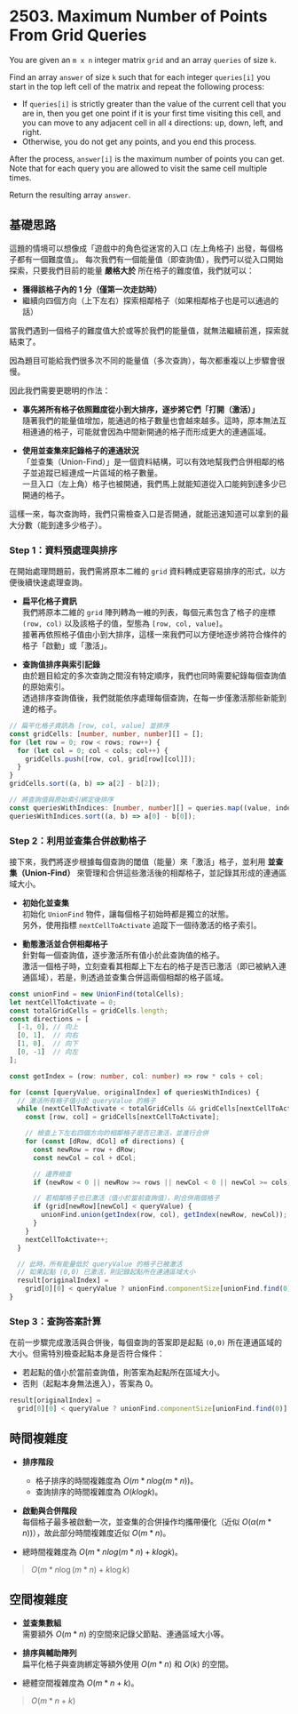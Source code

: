 # 2503. Maximum Number of Points From Grid Queries

You are given an `m x n` integer matrix `grid` and an array `queries` of size `k`.

Find an array `answer` of size `k` such that for each integer `queries[i]` you start in the top left cell of the matrix and repeat the following process:

- If `queries[i]` is strictly greater than the value of the current cell that you are in, 
  then you get one point if it is your first time visiting this cell, 
  and you can move to any adjacent cell in all `4` directions: up, down, left, and right.
- Otherwise, you do not get any points, and you end this process.

After the process, `answer[i]` is the maximum number of points you can get. 
Note that for each query you are allowed to visit the same cell multiple times.

Return the resulting array `answer`.

## 基礎思路

這題的情境可以想像成「遊戲中的角色從迷宮的入口 (左上角格子) 出發，每個格子都有一個難度值」。
每次我們有一個能量值（即查詢值），我們可以從入口開始探索，只要我們目前的能量 **嚴格大於** 所在格子的難度值，我們就可以：

- **獲得該格子內的 1 分（僅第一次走訪時）**
- 繼續向四個方向（上下左右）探索相鄰格子（如果相鄰格子也是可以通過的話）

當我們遇到一個格子的難度值大於或等於我們的能量值，就無法繼續前進，探索就結束了。

因為題目可能給我們很多次不同的能量值（多次查詢），每次都重複以上步驟會很慢。

因此我們需要更聰明的作法：

- **事先將所有格子依照難度從小到大排序，逐步將它們「打開（激活）」**  
  隨著我們的能量值增加，能通過的格子數量也會越來越多。這時，原本無法互相連通的格子，可能就會因為中間新開通的格子而形成更大的連通區域。

- **使用並查集來記錄格子的連通狀況**  
  「並查集（Union-Find）」是一個資料結構，可以有效地幫我們合併相鄰的格子並追蹤已經連成一片區域的格子數量。  
  一旦入口（左上角）格子也被開通，我們馬上就能知道從入口能夠到達多少已開通的格子。

這樣一來，每次查詢時，我們只需檢查入口是否開通，就能迅速知道可以拿到的最大分數（能到達多少格子）。

### Step 1：資料預處理與排序

在開始處理問題前，我們需將原本二維的 `grid` 資料轉成更容易排序的形式，以方便後續快速處理查詢。

- **扁平化格子資訊**  
  我們將原本二維的 `grid` 陣列轉為一維的列表，每個元素包含了格子的座標 `(row, col)` 以及該格子的值，型態為 `[row, col, value]`。  
  接著再依照格子值由小到大排序，這樣一來我們可以方便地逐步將符合條件的格子「啟動」或「激活」。

- **查詢值排序與索引記錄**  
  由於題目給定的多次查詢之間沒有特定順序，我們也同時需要紀錄每個查詢值的原始索引。  
  透過排序查詢值後，我們就能依序處理每個查詢，在每一步僅激活那些新能到達的格子。

```typescript
// 扁平化格子資訊為 [row, col, value] 並排序
const gridCells: [number, number, number][] = [];
for (let row = 0; row < rows; row++) {
  for (let col = 0; col < cols; col++) {
    gridCells.push([row, col, grid[row][col]]);
  }
}
gridCells.sort((a, b) => a[2] - b[2]);

// 將查詢值與原始索引綁定後排序
const queriesWithIndices: [number, number][] = queries.map((value, index) => [value, index]);
queriesWithIndices.sort((a, b) => a[0] - b[0]);
```

### Step 2：利用並查集合併啟動格子

接下來，我們將逐步根據每個查詢的閾值（能量）來「激活」格子，並利用 **並查集（Union-Find）** 來管理和合併這些激活後的相鄰格子，並記錄其形成的連通區域大小。

- **初始化並查集**  
  初始化 `UnionFind` 物件，讓每個格子初始時都是獨立的狀態。  
  另外，使用指標 `nextCellToActivate` 追蹤下一個待激活的格子索引。

- **動態激活並合併相鄰格子**  
  針對每一個查詢值，逐步激活所有值小於此查詢值的格子。  
  激活一個格子時，立刻查看其相鄰上下左右的格子是否已激活（即已被納入連通區域），若是，則透過並查集合併這兩個相鄰的格子區域。

```typescript
const unionFind = new UnionFind(totalCells);
let nextCellToActivate = 0;
const totalGridCells = gridCells.length;
const directions = [
  [-1, 0], // 向上
  [0, 1],  // 向右
  [1, 0],  // 向下
  [0, -1]  // 向左
];

const getIndex = (row: number, col: number) => row * cols + col;

for (const [queryValue, originalIndex] of queriesWithIndices) {
  // 激活所有格子值小於 queryValue 的格子
  while (nextCellToActivate < totalGridCells && gridCells[nextCellToActivate][2] < queryValue) {
    const [row, col] = gridCells[nextCellToActivate];

    // 檢查上下左右四個方向的相鄰格子是否已激活，並進行合併
    for (const [dRow, dCol] of directions) {
      const newRow = row + dRow;
      const newCol = col + dCol;

      // 邊界檢查
      if (newRow < 0 || newRow >= rows || newCol < 0 || newCol >= cols) continue;

      // 若相鄰格子也已激活（值小於當前查詢值），則合併兩個格子
      if (grid[newRow][newCol] < queryValue) {
        unionFind.union(getIndex(row, col), getIndex(newRow, newCol));
      }
    }
    nextCellToActivate++;
  }

  // 此時，所有能量低於 queryValue 的格子已被激活
  // 如果起點 (0,0) 已激活，則記錄起點所在連通區域大小
  result[originalIndex] =
    grid[0][0] < queryValue ? unionFind.componentSize[unionFind.find(0)] : 0;
}
```

### Step 3：查詢答案計算

在前一步驟完成激活與合併後，每個查詢的答案即是起點 `(0,0)` 所在連通區域的大小。但需特別檢查起點本身是否符合條件：

- 若起點的值小於當前查詢值，則答案為起點所在區域大小。
- 否則（起點本身無法進入），答案為 0。

```typescript
result[originalIndex] =
  grid[0][0] < queryValue ? unionFind.componentSize[unionFind.find(0)] : 0;
```

## 時間複雜度

- **排序階段**
  - 格子排序的時間複雜度為 $O(m * n log(m * n))$。
  - 查詢排序的時間複雜度為 $O(k log k)$。

- **啟動與合併階段**  
  每個格子最多被啟動一次，並查集的合併操作均攜帶優化（近似 $O(α(m * n))$），故此部分時間複雜度近似 $O(m * n)$。

- 總時間複雜度為 $O(m * n log(m * n) + k log k)$。

> $O(m * n \log(m * n) + k \log k)$

## 空間複雜度

- **並查集數組**  
  需要額外 $O(m * n)$ 的空間來記錄父節點、連通區域大小等。

- **排序與輔助陣列**  
  扁平化格子與查詢綁定等額外使用 $O(m * n)$ 和 $O(k)$ 的空間。

- 總體空間複雜度為 $O(m * n + k)$。

> $O(m * n + k)$
